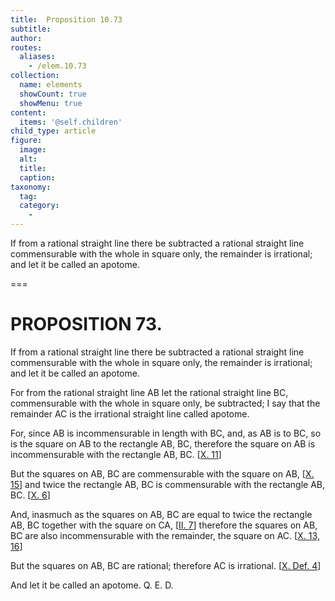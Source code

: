 ```yaml
---
title:  Proposition 10.73
subtitle: 
author:
routes:
  aliases:
    - /elem.10.73
collection:
  name: elements
  showCount: true
  showMenu: true
content:
  items: '@self.children'
child_type: article
figure:
  image:
  alt:
  title:
  caption:
taxonomy:
  tag:
  category:
    - 
---
```


<p><hi rend="ital">If from a rational straight line there be subtracted a rational straight line commensurable with the whole in square only, the remainder is irrational; and let it be called</hi>
       <hi rend="bold">an apotome</hi>. </p>

===

<h1>PROPOSITION 73.</h1>
<p><span class="ital">If from a rational straight line there be subtracted a rational straight line commensurable with the whole in square only, the remainder is irrational; and let it be called</span>
       <span class="bold">an apotome</span>. </p>

<p>For from the rational straight line <span class="ital">AB</span> let the rational straight line <span class="ital">BC</span>, commensurable with the whole in square only, be subtracted;  I say that the remainder <span class="ital">AC</span> is the irrational straight line called <span class="bold">apotome</span>. </p>

<p>For, since <span class="ital">AB</span> is incommensurable in length with <span class="ital">BC</span>, and, as <span class="ital">AB</span> is to <span class="ital">BC</span>, so is the square on <span class="ital">AB</span> to the rectangle <span class="ital">AB</span>, <span class="ital">BC</span>, therefore the square on <span class="ital">AB</span> is incommensurable with the rectangle <span class="ital">AB</span>, <span class="ital">BC</span>. [<a href="/elem.10.11">X. 11</a>] </p>

<p>But the squares on <span class="ital">AB</span>, <span class="ital">BC</span> are commensurable with the square on <span class="ital">AB</span>, [<a href="/elem.10.15">X. 15</a>] and twice the rectangle <span class="ital">AB</span>, <span class="ital">BC</span> is commensurable with the rectangle <span class="ital">AB</span>, <span class="ital">BC</span>. [<a href="/elem.10.6">X. 6</a>] <pb n="159"/></p>

<p>And, inasmuch as the squares on <span class="ital">AB</span>, <span class="ital">BC</span> are equal to twice the rectangle <span class="ital">AB</span>, <span class="ital">BC</span> together with the square on <span class="ital">CA</span>, [<a href="/elem.2.7">II. 7</a>] therefore the squares on <span class="ital">AB</span>, <span class="ital">BC</span> are also incommensurable with the remainder, the square on <span class="ital">AC</span>. [<a href="/elem.10.13 elem.10.16">X. 13, 16</a>] </p>

<p>But the squares on <span class="ital">AB</span>, <span class="ital">BC</span> are rational; therefore <span class="ital">AC</span> is irrational. [<a href="/elem.10.def.4">X. Def. 4</a>] </p>

<p>And let it be called an <span class="bold">apotome</span>. Q. E. D.</p>
